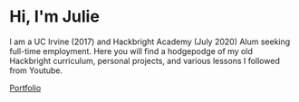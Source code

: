 # Hi, I'm Julie

I am a UC Irvine (2017) and Hackbright Academy (July 2020) Alum seeking full-time employment. Here you will find a hodgepodge of my old Hackbright curriculum, personal projects, and various lessons I followed from Youtube.

[Portfolio](https://juliemyhu.github.io/)

